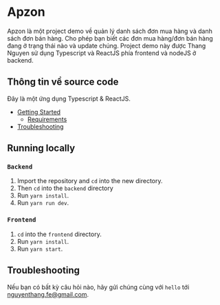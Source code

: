 # Apzon

Apzon là một project demo về quản lý danh sách đơn mua hàng và danh sách đơn bán hàng. Cho phép bạn biết các đơn mua hàng/đơn bán hàng đang ở trạng thái nào và update chúng.
Project demo này được Thang Nguyen sử dụng Typescript và ReactJS phía frontend và nodeJS ở backend.

## Thông tin về source code

Đây là một ứng dụng Typescript & ReactJS. 

- [Getting Started](#getting-started)
    - [Requirements](#requirements)
- [Troubleshooting](#troubleshooting)


## Running locally
### `Backend`
1. Import the repository and `cd` into the new directory.
2. Then `cd` into the `backend` directory
3. Run `yarn install`.
4. Run `yarn run dev`.

### `Frontend`
1. `cd` into the `frontend` directory.
2. Run `yarn install`.
3. Run `yarn start`.

## Troubleshooting

Nếu bạn có bất kỳ câu hỏi nào, hãy gửi chúng cùng với `hello` tới [nguyenthang.fe@gmail.com](mailto:nguyenthang.fe@gmail.com).
